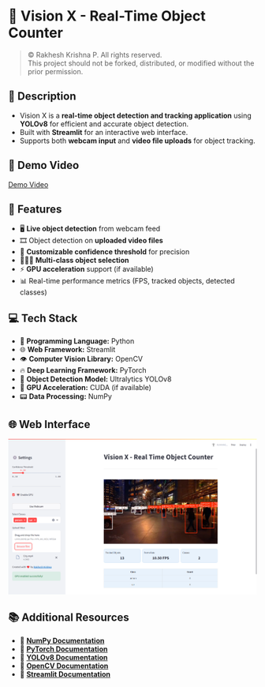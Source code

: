 # 🎯 Vision X - Real-Time Object Counter

> &copy; Rakhesh Krishna P. All rights reserved.  
> This project should not be forked, distributed, or modified without the prior permission.

## 📝 Description

- Vision X is a **real-time object detection and tracking application** using **YOLOv8** for efficient and accurate object detection. 
- Built with **Streamlit** for an interactive web interface.
- Supports both **webcam input** and **video file uploads** for object tracking.

## 🎥 Demo Video 
[Demo Video](https://github.com/user-attachments/assets/8a122056-924a-4b6f-964f-bc15b3037ac7)

## 🚀 Features

- 🖥️ **Live object detection** from webcam feed
- 🎞️ Object detection on **uploaded video files**
- 🎯 **Customizable confidence threshold** for precision
- 🧑‍🤝‍🧑 **Multi-class object selection**
- ⚡ **GPU acceleration** support (if available)
- 📊 Real-time performance metrics (FPS, tracked objects, detected classes)

## 💻 Tech Stack

- 🐍 **Programming Language:** Python
- 🌐 **Web Framework:** Streamlit
- 👁️ **Computer Vision Library:** OpenCV
- 🔥 **Deep Learning Framework:** PyTorch
- 🦾 **Object Detection Model:** Ultralytics YOLOv8
- 🚀 **GPU Acceleration:** CUDA (if available)
- 📟 **Data Processing:** NumPy

## 🌐 Web Interface

![app](https://github.com/rakheshkrishna2005/Vision-X/blob/main/Vision%20X.png)

## 📚 Additional Resources

- 📘 **[NumPy Documentation](https://numpy.org/doc/stable/)**
- 📘 **[PyTorch Documentation](https://pytorch.org/docs/)**
- 📘 **[YOLOv8 Documentation](https://docs.ultralytics.com/)**
- 📘 **[OpenCV Documentation](https://docs.opencv.org/)**
- 📘 **[Streamlit Documentation](https://docs.streamlit.io/)**

